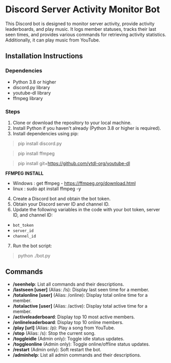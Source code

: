 # Discord Server Activity Monitor Bot

This Discord bot is designed to monitor server activity, provide activity leaderboards, and play music. It logs member statuses, tracks their last seen times, and provides various commands for retrieving activity statistics. Additionally, it can play music from YouTube.

## Installation Instructions
### Dependencies
- Python 3.8 or higher
- discord.py library
- youtube-dl library
- ffmpeg library

### Steps
1. Clone or download the repository to your local machine.
2. Install Python if you haven't already (Python 3.8 or higher is required).
3. Install dependencies using pip:

> pip install discord.py

> pip install ffmpeg

> pip install git+https://github.com/ytdl-org/youtube-dl

**FFMPEG INSTALL**
- Windows : get ffmpeg - https://ffmpeg.org/download.html
- linux : sudo apt install ffmpeg -y

4. Create a Discord bot and obtain the bot token.
5. Obtain your Discord server ID and channel ID.
6. Update the following variables in the code with your bot token, server ID, and channel ID:
- `bot_token`
- `server_id`
- `channel_id`
7. Run the bot script:

> python ./bot.py

## Commands
- **/seenhelp**: List all commands and their descriptions.
- **/lastseen [user]** (Alias: /ls): Display last seen time for a member.
- **/totalonline [user]** (Alias: /online): Display total online time for a member.
- **/totalactive [user]** (Alias: /active): Display total active time for a member.
- **/activeleaderboard**: Display top 10 most active members.
- **/onlineleaderboard**: Display top 10 online members.
- **/play [url]** (Alias: /p): Play a song from YouTube.
- **/stop** (Alias: /s): Stop the current song.
- **/toggleidle** (Admin only): Toggle idle status updates.
- **/toggleonline** (Admin only): Toggle online/offline status updates.
- **/restart** (Admin only): Soft restart the bot.
- **/adminhelp**: List all admin commands and their descriptions.

